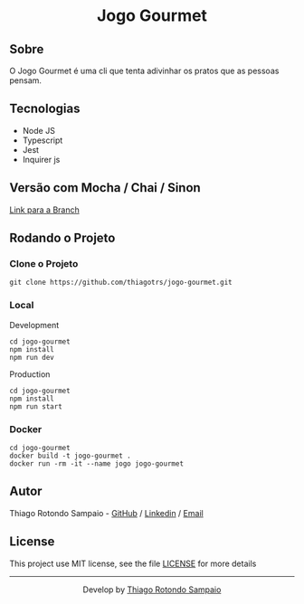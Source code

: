<h1 align="center">Jogo Gourmet</h1>

## Sobre

O Jogo Gourmet é uma cli que tenta adivinhar os pratos que as pessoas pensam.

## Tecnologias

- Node JS
- Typescript
- Jest
- Inquirer js

## Versão com Mocha / Chai / Sinon

[Link para a Branch](https://github.com/thiagotrs/jogo-gourmet/tree/mocha-chai)

## Rodando o Projeto

### Clone o Projeto

```git
git clone https://github.com/thiagotrs/jogo-gourmet.git
```

### Local

Development
```shell
cd jogo-gourmet
npm install
npm run dev
```

Production
```shell
cd jogo-gourmet
npm install
npm run start
```

### Docker

```shell
cd jogo-gourmet
docker build -t jogo-gourmet .
docker run -rm -it --name jogo jogo-gourmet
```

## Autor

Thiago Rotondo Sampaio - [GitHub](https://github.com/thiagotrs) / [Linkedin](https://www.linkedin.com/in/thiago-rotondo-sampaio) / [Email](mailto:thiagorot@gmail.com)

## License

This project use MIT license, see the file [LICENSE](./LICENSE.md) for more details

---

<p align="center">Develop by <a href="https://github.com/thiagotrs">Thiago Rotondo Sampaio</a></p>